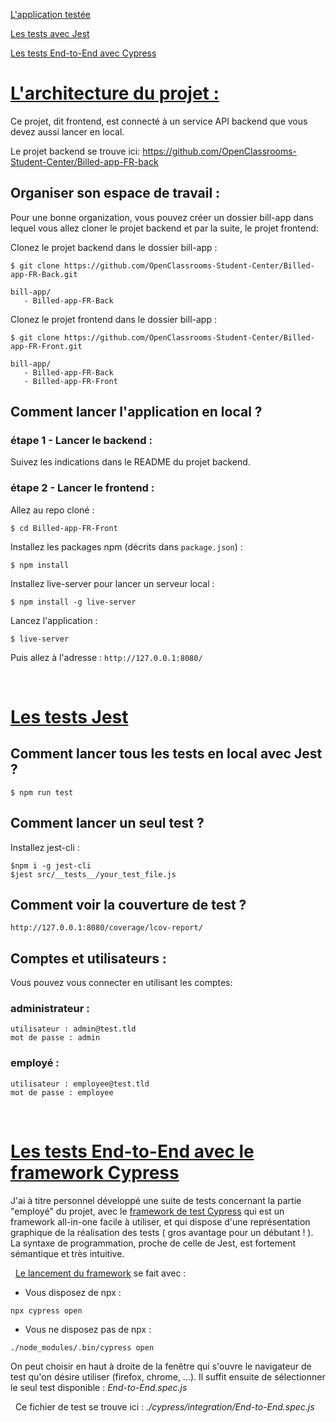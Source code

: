 [L'application testée](/#application)

[Les tests avec Jest](/#jest)

[Les tests End-to-End avec Cypress](/#cypress)


# [L'architecture du projet :](#application)
Ce projet, dit frontend, est connecté à un service API backend que vous devez aussi lancer en local.

Le projet backend se trouve ici: https://github.com/OpenClassrooms-Student-Center/Billed-app-FR-back

## Organiser son espace de travail :
Pour une bonne organization, vous pouvez créer un dossier bill-app dans lequel vous allez cloner le projet backend et par la suite, le projet frontend:

Clonez le projet backend dans le dossier bill-app :
```
$ git clone https://github.com/OpenClassrooms-Student-Center/Billed-app-FR-Back.git
```

```
bill-app/
   - Billed-app-FR-Back
```

Clonez le projet frontend dans le dossier bill-app :
```
$ git clone https://github.com/OpenClassrooms-Student-Center/Billed-app-FR-Front.git
```

```
bill-app/
   - Billed-app-FR-Back
   - Billed-app-FR-Front
```

## Comment lancer l'application en local ?

### étape 1 - Lancer le backend :

Suivez les indications dans le README du projet backend.

### étape 2 - Lancer le frontend :

Allez au repo cloné :
```
$ cd Billed-app-FR-Front
```

Installez les packages npm (décrits dans `package.json`) :
```
$ npm install
```

Installez live-server pour lancer un serveur local :
```
$ npm install -g live-server
```

Lancez l'application :
```
$ live-server
```

Puis allez à l'adresse : `http://127.0.0.1:8080/`

&nbsp;
# [Les tests Jest](#jest)
## Comment lancer tous les tests en local avec Jest ?

```
$ npm run test
```

## Comment lancer un seul test ?

Installez jest-cli :

```
$npm i -g jest-cli
$jest src/__tests__/your_test_file.js
```

## Comment voir la couverture de test ?

`http://127.0.0.1:8080/coverage/lcov-report/`

## Comptes et utilisateurs :

Vous pouvez vous connecter en utilisant les comptes:

### administrateur :
```
utilisateur : admin@test.tld
mot de passe : admin
```
### employé :
```
utilisateur : employee@test.tld
mot de passe : employee
```

&nbsp;
# [Les tests End-to-End avec le framework Cypress](#cypress)
J'ai à titre personnel développé une suite de tests concernant la partie "employé" du projet, avec le <a href="https://www.cypress.io/" target="_blank">framework de test Cypress</a> qui est un framework all-in-one facile à utiliser, et qui dispose d'une représentation graphique de la réalisation des tests ( gros avantage pour un débutant ! ). La syntaxe de programmation, proche de celle de Jest, est fortement sémantique et très intuitive.

&nbsp;
<a href="https://docs.cypress.io/guides/getting-started/installing-cypress#Opening-Cypress" target="_blank">Le lancement du framework</a> se fait avec :
* Vous disposez de npx :
```
npx cypress open
```
* Vous ne disposez pas de npx :
```
./node_modules/.bin/cypress open
```
On peut choisir en haut à droite de la fenêtre qui s'ouvre le navigateur de test qu'on désire utiliser (firefox, chrome, ...).
Il suffit ensuite de sélectionner le seul test disponible : *End-to-End.spec.js*

&nbsp;
Ce fichier de test se trouve ici : *./cypress/integration/End-to-End.spec.js*
